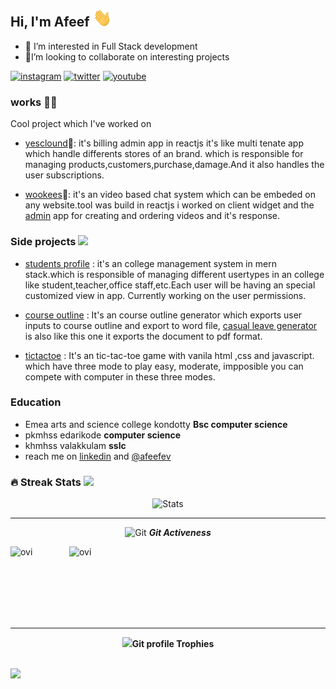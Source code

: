 ## Hi, I'm Afeef <img src="https://raw.githubusercontent.com/ABSphreak/ABSphreak/master/gifs/Hi.gif" width="30px">
- 💞️ I’m interested in Full Stack development
- 👀I’m looking to collaborate on interesting projects

[![instagram](https://badges.aleen42.com/src/instagram.svg)](https://www.instagram.com/afeef._.maf/) [ ![twitter](https://badges.aleen42.com/src/twitter.svg)](https://twitter.com/afeefev) [![youtube](https://badges.aleen42.com/src/youtube.svg)](https://www.youtube.com/channel/UCSw6My2K1thRUnINark9J1Q)

### works 👨‍💻
Cool project which I've worked on
- [yesclound](https://yscloud.in/)🧾: it's billing admin app in reactjs it's like multi tenate app which handle differents stores of an brand. which is responsible for managing products,customers,purchase,damage.And it also handles the user subscriptions.

- [wookees](https://wookees.com/)🎥: it's an video based chat system which can be embeded on any website.tool was build in reactjs i worked on client widget and the [admin](https://app.wookees.com/) app for creating and ordering videos and it's response.

### Side projects <img src="https://media.giphy.com/media/WFZvB7VIXBgiz3oDXE/giphy.gif" width="30px">

- [students profile](https://github.com/tinkerhubemea/students-profile) : it's an college management system in mern stack.which is responsible of managing different usertypes in an college like student,teacher,office staff,etc.Each user will be having an special customized view in app. Currently working on the user permissions.

- [course outline](https://mohammedafeef.github.io/course-outline/#/) : It's an course outline generator which exports user inputs to course outline and export to word file, [casual leave generator](https://mohammedafeef.github.io/casual-leave-application/#/) is also like this one it exports the document to pdf format.

- [tictactoe](https://mohammedafeef.github.io/tictactoeGame/) : It's an tic-tac-toe game with vanila html ,css and javascript. which have three mode to play easy, moderate, impposible you can compete with computer in these three modes.

### Education

- Emea arts and science college kondotty **Bsc computer science**
- pkmhss edarikode **computer science**
- khmhss valakkulam **sslc**
- reach me on [linkedin](https://www.linkedin.com/in/mohammedafeef/) and [@afeefev](https://twitter.com/afeefev)

### 🔥 Streak Stats <img src="https://media.giphy.com/media/iY8CRBdQXODJSCERIr/giphy.gif" width="30px">&nbsp;
<p align="center"><img src="https://github-readme-stats.vercel.app/api?username=rohittp0&theme=gruvbox" alt="Stats"  /></p>

<hr>
<p align="center">
 <img src="https://media.giphy.com/media/W5eoZHPpUx9sapR0eu/giphy.gif" width="30px" alt="Git"/>&nbsp;<i><b>Git Activeness</b></i></p>
 
<p><img align="left" src="https://github-readme-stats.vercel.app/api/top-langs?username=mohammedafeef&show_icons=true&locale=en&layout=compact&theme=gruvbox" alt="ovi" /></p>
<p>&nbsp;<img align="right" src="https://github-readme-stats.vercel.app/api?username=mohammedafeef&show_icons=true&locale=en&theme=gruvbox" alt="ovi" width="410" /></p>
<br><br><br><br><br>

<hr>

<p align="center"><img src="https://media.giphy.com/media/QaMcXSekUWx7aogAUr/giphy.gif" width="60" /><b>Git profile Trophies</b></h4></p><br>
<img src="https://github-profile-trophy.vercel.app/?username=mohammedafeef&theme=gruvbox" />




